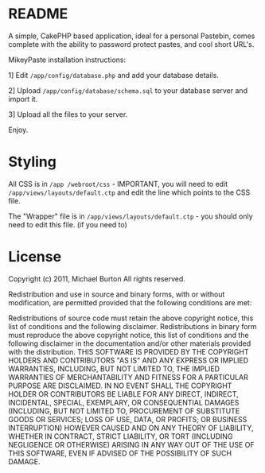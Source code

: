 # README #

A simple, CakePHP based application, ideal for a personal Pastebin, comes complete with the ability to password protect pastes, and cool short URL's.

MikeyPaste installation instructions:

1] Edit  ```/app/config/database.php``` and add your database details.

2] Upload ```/app/config/database/schema.sql``` to your database server and import it.

3] Upload all the files to your server.


Enjoy.

# Styling #

All CSS is in ```/app /webroot/css``` - IMPORTANT, you will need to edit ```/app/views/layouts/default.ctp``` and edit the line which points to the CSS file.

The "Wrapper" file is in ```/app/views/layouts/default.ctp``` - you should only need to edit this file. (if you need to)

# License # 

Copyright (c) 2011, Michael Burton
All rights reserved.

Redistribution and use in source and binary forms, with or without modification, are permitted provided that the following conditions are met:

Redistributions of source code must retain the above copyright notice, this list of conditions and the following disclaimer.
Redistributions in binary form must reproduce the above copyright notice, this list of conditions and the following disclaimer in the documentation and/or other materials provided with the distribution.
THIS SOFTWARE IS PROVIDED BY THE COPYRIGHT HOLDERS AND CONTRIBUTORS "AS IS" AND ANY EXPRESS OR IMPLIED WARRANTIES, INCLUDING, BUT NOT LIMITED TO, THE IMPLIED WARRANTIES OF MERCHANTABILITY AND FITNESS FOR A PARTICULAR PURPOSE ARE DISCLAIMED. IN NO EVENT SHALL THE COPYRIGHT HOLDER OR CONTRIBUTORS BE LIABLE FOR ANY DIRECT, INDIRECT, INCIDENTAL, SPECIAL, EXEMPLARY, OR CONSEQUENTIAL DAMAGES (INCLUDING, BUT NOT LIMITED TO, PROCUREMENT OF SUBSTITUTE GOODS OR SERVICES; LOSS OF USE, DATA, OR PROFITS; OR BUSINESS INTERRUPTION) HOWEVER CAUSED AND ON ANY THEORY OF LIABILITY, WHETHER IN CONTRACT, STRICT LIABILITY, OR TORT (INCLUDING NEGLIGENCE OR OTHERWISE) ARISING IN ANY WAY OUT OF THE USE OF THIS SOFTWARE, EVEN IF ADVISED OF THE POSSIBILITY OF SUCH DAMAGE.